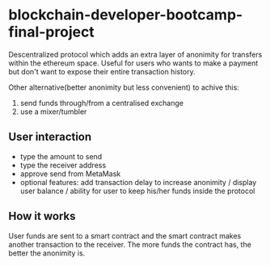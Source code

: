 # blockchain-developer-bootcamp-final-project

Descentralized protocol which adds an extra layer of anonimity for transfers within the ethereum space. Useful for users who wants to make a payment but don't want to expose their entire transaction history.

Other alternative(better anonimity but less convenient) to achive this:

1. send funds through/from a centralised exchange
2. use a mixer/tumbler

## User interaction

- type the amount to send
- type the receiver address
- approve send from MetaMask
- optional features: add transaction delay to increase anonimity / display user balance / ability for user to keep his/her funds inside the protocol

## How it works

User funds are sent to a smart contract and the smart contract makes another transaction to the receiver. The more funds the contract has, the better the anonimity is.
